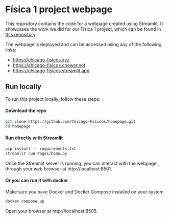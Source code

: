 # Física 1 project webpage
This repository contains the code for a webpage created using Streamlit. 
It showcases the work we did for our Física 1 project, which can be found in [this repository](https://github.com/Chicago-Fisicos/proyecto-fisica/).

The webpage is deployed and can be accessed using any of the following links:
- https://chicago-fisicos.xyz
- https://chicago-fisicos.chewer.net
- https://chicago-fisicos.streamlit.app


## Run locally
To run this project locally, follow these steps:

#### Download the repo
```bash
git clone https://github.com/Chicago-Fisicos/homepage.git
cd homepage
```

#### Run directly with Streamlit
```bash
pip install -r requirements.txt
streamlit run Pages/home.py
```
Once the Streamlit server is running, you can interact with the webpage through your web browser at http://localhost:8501.

#### Or you can run it with docker
Make sure you have Docker and Docker Compose installed on your system.

```bash
docker compose up
```
Open your browser at http://localhost:8505.

